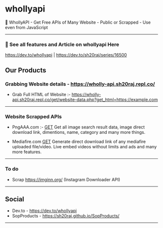 # whollyapi

🔆 WhollyAPI - Get Free APIs of Many Website - Public or Scrapped - Use even from JavaScript

---

### 🔆 See all features and Article on whollyapi Here 
<a href="https://dev.to/whollyapi">https://dev.to/whollyapi</a> | <a href="https://bit.ly/3fP3Nh7">https://dev.to/sh20raj/series/16500</a>


## Our Products

### Grabbing Website details - https://wholly-api.sh20raj.repl.co/

- Grab Full HTML of Website :- https://wholly-api.sh20raj.repl.co/get/website-data.php?get_html=https://example.com

---

### Website Scrapped APIs

- PngAAA.com :- [GET](websites/pngaaa.com/)
    Get all image search result data, image direct download link, dimentions, name, category and many more things.

- Mediafire.com [GET](websites/mediafire.com)
    Generate direct download link of any mediafire uploaded file/video. Live embed videos without limits and ads and many more features.

---

### To do
- Scrap https://imginn.org/ (Instagram Downloader API)

---

## Social
- Dev.to - https://dev.to/whollyapi
- SopProducts - https://sh20raj.github.io/SopProducts/
---
